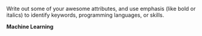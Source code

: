 Write out some of your awesome attributes, and use emphasis (like bold or italics) to identify keywords, programming languages, or skills.

**Machine Learning**
